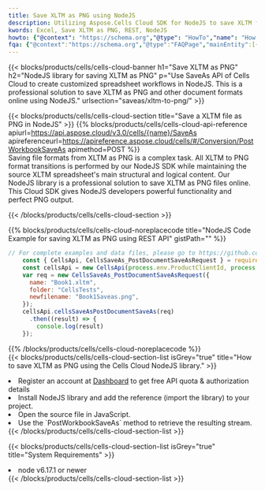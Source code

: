 ```yaml
---
title: Save XLTM as PNG using NodeJS 
description: Utilizing Aspose.Cells Cloud SDK for NodeJS to save XLTM format file as PNG format file. 
kwords: Excel, Save XLTM as PNG, REST, NodeJS
howto: {"@context": "https://schema.org","@type": "HowTo","name": "How to save XLTM as PNG using the Cells Cloud NodeJS library.","description": "How to save XLTM as PNG using the Cells Cloud NodeJS library.","image": {"@type": "ImageObject"},"url": "/nodejs/saveas/xltm-to-png/","step": [{ "@type": "HowToStep","name": "How to save XLTM as PNG using the Cells Cloud NodeJS library. step 1", "image": {"@type": "ImageObject",},"url": "/nodejs/saveas/xltm-to-png/","text": "Register an account at <a href='https://dashboard.aspose.cloud/'>Dashboard</a> to get free API quota & authorization details",},{ "@type": "HowToStep","name": "How to save XLTM as PNG using the Cells Cloud NodeJS library. step 1", "image": {"@type": "ImageObject",},"url": "/nodejs/saveas/xltm-to-png/","text": "Install NodeJS library and add the reference (import the library) to your project.",},{ "@type": "HowToStep","name": "How to save XLTM as PNG using the Cells Cloud NodeJS library. step 1", "image": {"@type": "ImageObject",},"url": "/nodejs/saveas/xltm-to-png/","text": "Open the source file in JavaScript.",},{ "@type": "HowToStep","name": "How to save XLTM as PNG using the Cells Cloud NodeJS library. step 1", "image": {"@type": "ImageObject",},"url": "/nodejs/saveas/xltm-to-png/","text": "Use the `PostWorkbookSaveAs` method to retrieve the resulting stream.",}, ],"supply": {"@type": "HowToSupply","name": "document"},"tool": [{"@type": "HowToTool","name": "Visual Studio, Visual Studio Code, WebStorm"},{"@type": "HowToTool","name": "Aspose Cells"}],"totalTime": "PT6M"}
fqa: {"@context":"https://schema.org","@type":"FAQPage","mainEntity":[{"@type":"Question","name":"Why save file as other formats file in C# using REST API?","acceptedAnswer":{"@type":"Answer","text":"Documents are encoded in many ways, and some files may be incompatible with the software you use. To open and read such files, just save them as appropriate file formats.<br/><ol><li>Install .NET SDK and add the reference (import the library) to your project.</li><li>Open the source file in C# using REST API.</li><li>Call the PostWorkbookSaveAsRequest() method, passing an output filename with required extension.</li><li>Get the result of save as a separate file.</li></ol>"}},{"@type":"Question","name":"What file formats can I save as with your C# library?","acceptedAnswer":{"@type":"Answer","text":"We support a variety of file formats for conversion using .NET library, including XLSX, Excel, xls , PDF, CSV, HTML, Markdown, XML, PNG, JPG, TIFF, Json, TXT and many more."}},{"@type":"Question","name":"What is the maximum allowed file size for conversion using this .NET library?","acceptedAnswer":{"@type":"Answer","text":"There are no file size limits for format conversions using .NET library."}}]}
---
```



{{< blocks/products/cells/cells-cloud-banner h1="Save XLTM as PNG" h2="NodeJS library for saving XLTM as PNG" p="Use SaveAs API of Cells Cloud to create customized spreadsheet workflows in NodeJS. This is a professional solution to save XLTM as PNG and other document formats online using NodeJS." urlsection="saveas/xltm-to-png/" >}}

{{< blocks/products/cells/cells-cloud-section  title="Save a XLTM file as PNG in NodeJS" >}}
{{% blocks/products/cells/cells-cloud-api-reference  apiurl=https://api.aspose.cloud/v3.0/cells/{name}/SaveAs  apireferenceurl=https://apireference.aspose.cloud/cells/#/Conversion/PostWorkbookSaveAs  apimethod=POST %}}
<br/>
Saving file formats from XLTM as PNG is a complex task. All XLTM to PNG format transitions is performed by our NodeJS SDK while maintaining the source XLTM spreadsheet's main structural and logical content. Our NodeJS library is a professional solution to save XLTM as PNG files online. This Cloud SDK gives NodeJS developers powerful functionality and perfect PNG output.

{{< /blocks/products/cells/cells-cloud-section >}}

{{% blocks/products/cells/cells-cloud-noreplacecode title="NodeJS Code Example for saving XLTM as PNG using REST API" gistPath="" %}}
  
```js
// For complete examples and data files, please go to https://github.com/aspose-cells-cloud/aspose-cells-cloud-node/
    const { CellsApi, CellsSaveAs_PostDocumentSaveAsRequest } = require("asposecellscloud");
    const cellsApi = new CellsApi(process.env.ProductClientId, process.env.ProductClientSecret);
    var req = new CellsSaveAs_PostDocumentSaveAsRequest({
      name: "Book1.xltm",
      folder: "CellsTests",
      newfilename: "Book1Saveas.png",
    });
    cellsApi.cellsSaveAsPostDocumentSaveAs(req)
      .then((result) => {
        console.log(result)
    });
```
  
{{% /blocks/products/cells/cells-cloud-noreplacecode  %}}
<br/>
{{< blocks/products/cells/cells-cloud-section-list isGrey="true"  title="How to save XLTM as PNG using the Cells Cloud NodeJS library." >}}
<li>Register an account at <a href="https://dashboard.aspose.cloud/">Dashboard</a> to get free API quota & authorization details</li>
<li>Install NodeJS library and add the reference (import the library) to your project.</li>
<li>Open the source file in JavaScript.</li>
<li>Use the `PostWorkbookSaveAs` method to retrieve the resulting stream.</li>
{{< /blocks/products/cells/cells-cloud-section-list >}}

{{< blocks/products/cells/cells-cloud-section-list isGrey="true"  title="System Requirements" >}}
<li>node v6.17.1 or newer</li>
{{< /blocks/products/cells/cells-cloud-section-list >}}
